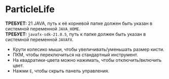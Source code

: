 # ParticleLife

**ТРЕБУЕТ:** 21 JAVA, путь к её корневой папке должен быть указан в системной переменной `JAVA_HOME`.  
**ТРЕБУЕТ:** `javafx-sdk-21.0.5`, путь к папке должен быть указан в системной переменной `JAVAFX`.  

- Крути колесико мыши, чтобы увеличивать/уменьшать размер кисти.  
- ПКМ, чтобы переключиться на стандартный инструмент.  
- На квадратики-цвета можно нажимать, чтобы отключить/включить цвет.  
- Нажми `E`, чтобы скрыть панель управления.  
